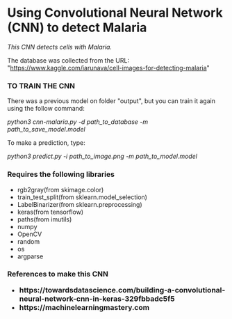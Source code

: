 <h1>Using Convolutional Neural Network (CNN) to detect Malaria</h1>

<i>This CNN detects cells with Malaria. </i>

The database was collected from the URL: "https://www.kaggle.com/iarunava/cell-images-for-detecting-malaria"

<h3>TO TRAIN THE CNN</h3>

There was a previous model on folder "output", but you can train it again using the follow command:

<i>python3 cnn-malaria.py -d path_to_database -m path_to_save_model.model</i>

To make a prediction, type:

<i>python3 predict.py -i path_to_image.png -m path_to_model.model</i>

<h3>Requires the following libraries</h3>
<ul>
  <li> rgb2gray(from skimage.color)</li>
  <li> train_test_split(from sklearn.model_selection)</li>
  <li> LabelBinarizer(from sklearn.preprocessing)</li>
  <li> keras(from tensorflow)</li>
  <li> paths(from imutils)</li>
  <li>numpy</li>
  <li>OpenCV</li>
  <li>random</li>
  <li>os</li>
  <li>argparse</li>
 </ul>
  <h3> References to make this CNN
<ul>
  <li>https://towardsdatascience.com/building-a-convolutional-neural-network-cnn-in-keras-329fbbadc5f5</li>
  <li>https://machinelearningmastery.com</li>
</ul>

